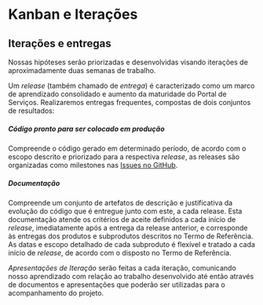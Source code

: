 # Kanban e Iterações

## Iterações e entregas

Nossas hipóteses serão priorizadas e desenvolvidas visando iterações de aproximadamente duas semanas de trabalho. 

Um _release_ (também chamado de _entrega_) é caracterizado como um marco de aprendizado consolidado e aumento da maturidade do Portal de Serviços. Realizaremos entregas frequentes, compostas de dois conjuntos de resultados:

##### Código pronto para ser colocado em produção

Compreende o código gerado em determinado período, de acordo com o escopo descrito e priorizado para a respectiva _release_, as releases são organizadas como milestones nas [Issues no GitHub](https://github.com/servicosgovbr/portal-de-servicos/issues).
    
##### Documentação

Compreende um conjunto de artefatos de descrição e justificativa da evolução do código que é entregue junto com este, a cada release. Esta documentação atende os critérios de aceite definidos a cada início de _release_, imediatamente após a entrega da release anterior, e corresponde às entregas dos produtos e subprodutos descritos no Termo de Referência. As datas e escopo detalhado de cada subproduto é flexível e tratado a cada início de _release_, de acordo com o disposto no Termo de Referência.

_Apresentações de Iteração_ serão feitas a cada iteração, comunicando nosso aprendizado com relação ao trabalho desenvolvido até então através de documentos e apresentações que poderão ser utilizadas para o acompanhamento do projeto.
